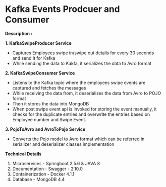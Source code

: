 # Kafka Events Prodcuer and Consumer

**Description :**

**1. **KafkaSwipeProducer Service****
  - Captures Employees swipe in/swipe out details for every 30 seconds and send it for Kafka
  - While sending the data to Kakfa, it serializes the data to Avro format

**2. KafkaSwipeConsumer Service**
  - Listens to the Kafka topic where the employees swipe events are captured and fetches the messages
  - While receiving the data from, it deserializes the data from Avro to POJO format
  - Then it stores the data into MongoDB 
  - When post swipe event api is invoked for storing the event manually, it checks for the duplicate entries and overwrite the entries based on Employee number and Swipe Event.

**3. PojoToAvro and AvroToPojo Service**
  - Converts the Pojo model to Avro format which can be referred in serializer and deserializer classes implementation


**Technical Details**

1. Microservices - Springboot 2.5.6 & JAVA 8
2. Documentation - Swagger - 2.10.0
3. Containerization - Docker 4.1.1
4. Database - MongoDB 4.4



